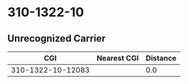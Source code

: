 # 310-1322-10
## Unrecognized Carrier


| CGI | Nearest CGI | Distance |
|-----|-------------|----------|
| 310-1322-10-12083 |  | 0.0 |
